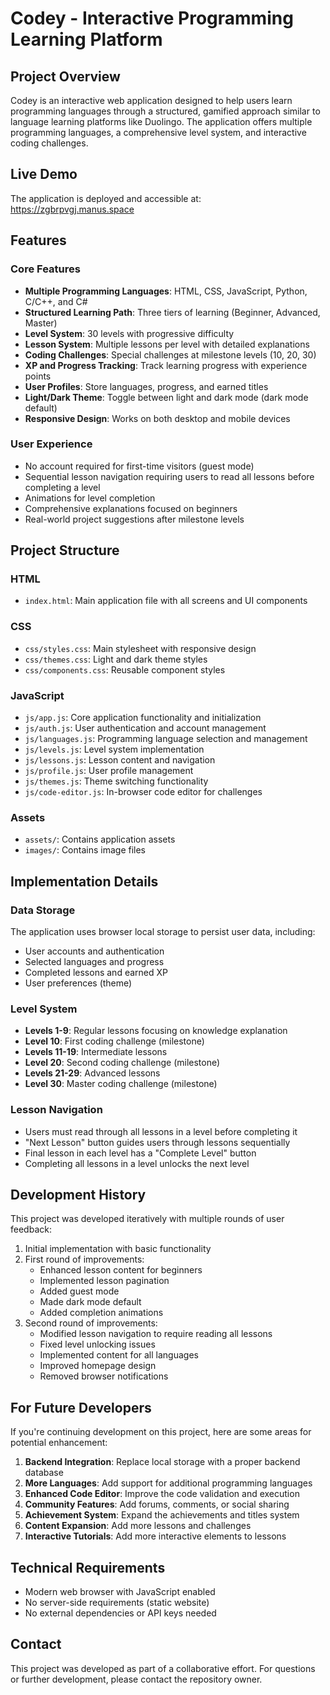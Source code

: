# Codey - Interactive Programming Learning Platform

## Project Overview
Codey is an interactive web application designed to help users learn programming languages through a structured, gamified approach similar to language learning platforms like Duolingo. The application offers multiple programming languages, a comprehensive level system, and interactive coding challenges.

## Live Demo
The application is deployed and accessible at: https://zgbrpvgj.manus.space

## Features

### Core Features
- **Multiple Programming Languages**: HTML, CSS, JavaScript, Python, C/C++, and C#
- **Structured Learning Path**: Three tiers of learning (Beginner, Advanced, Master)
- **Level System**: 30 levels with progressive difficulty
- **Lesson System**: Multiple lessons per level with detailed explanations
- **Coding Challenges**: Special challenges at milestone levels (10, 20, 30)
- **XP and Progress Tracking**: Track learning progress with experience points
- **User Profiles**: Store languages, progress, and earned titles
- **Light/Dark Theme**: Toggle between light and dark mode (dark mode default)
- **Responsive Design**: Works on both desktop and mobile devices

### User Experience
- No account required for first-time visitors (guest mode)
- Sequential lesson navigation requiring users to read all lessons before completing a level
- Animations for level completion
- Comprehensive explanations focused on beginners
- Real-world project suggestions after milestone levels

## Project Structure

### HTML
- `index.html`: Main application file with all screens and UI components

### CSS
- `css/styles.css`: Main stylesheet with responsive design
- `css/themes.css`: Light and dark theme styles
- `css/components.css`: Reusable component styles

### JavaScript
- `js/app.js`: Core application functionality and initialization
- `js/auth.js`: User authentication and account management
- `js/languages.js`: Programming language selection and management
- `js/levels.js`: Level system implementation
- `js/lessons.js`: Lesson content and navigation
- `js/profile.js`: User profile management
- `js/themes.js`: Theme switching functionality
- `js/code-editor.js`: In-browser code editor for challenges

### Assets
- `assets/`: Contains application assets
- `images/`: Contains image files

## Implementation Details

### Data Storage
The application uses browser local storage to persist user data, including:
- User accounts and authentication
- Selected languages and progress
- Completed lessons and earned XP
- User preferences (theme)

### Level System
- **Levels 1-9**: Regular lessons focusing on knowledge explanation
- **Level 10**: First coding challenge (milestone)
- **Levels 11-19**: Intermediate lessons
- **Level 20**: Second coding challenge (milestone)
- **Levels 21-29**: Advanced lessons
- **Level 30**: Master coding challenge (milestone)

### Lesson Navigation
- Users must read through all lessons in a level before completing it
- "Next Lesson" button guides users through lessons sequentially
- Final lesson in each level has a "Complete Level" button
- Completing all lessons in a level unlocks the next level

## Development History
This project was developed iteratively with multiple rounds of user feedback:
1. Initial implementation with basic functionality
2. First round of improvements:
   - Enhanced lesson content for beginners
   - Implemented lesson pagination
   - Added guest mode
   - Made dark mode default
   - Added completion animations
3. Second round of improvements:
   - Modified lesson navigation to require reading all lessons
   - Fixed level unlocking issues
   - Implemented content for all languages
   - Improved homepage design
   - Removed browser notifications

## For Future Developers
If you're continuing development on this project, here are some areas for potential enhancement:

1. **Backend Integration**: Replace local storage with a proper backend database
2. **More Languages**: Add support for additional programming languages
3. **Enhanced Code Editor**: Improve the code validation and execution
4. **Community Features**: Add forums, comments, or social sharing
5. **Achievement System**: Expand the achievements and titles system
6. **Content Expansion**: Add more lessons and challenges
7. **Interactive Tutorials**: Add more interactive elements to lessons

## Technical Requirements
- Modern web browser with JavaScript enabled
- No server-side requirements (static website)
- No external dependencies or API keys needed

## Contact
This project was developed as part of a collaborative effort. For questions or further development, please contact the repository owner.
